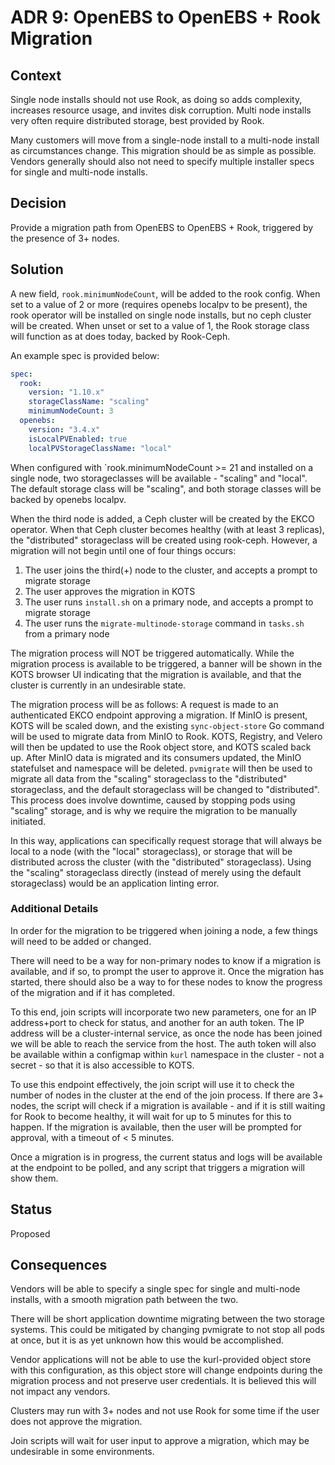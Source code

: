 # ADR 9: OpenEBS to OpenEBS + Rook Migration

## Context

Single node installs should not use Rook, as doing so adds complexity, increases resource usage, and invites disk corruption.
Multi node installs very often require distributed storage, best provided by Rook.

Many customers will move from a single-node install to a multi-node install as circumstances change.
This migration should be as simple as possible.
Vendors generally should also not need to specify multiple installer specs for single and multi-node installs.

## Decision

Provide a migration path from OpenEBS to OpenEBS + Rook, triggered by the presence of 3+ nodes.

## Solution

A new field, `rook.minimumNodeCount`, will be added to the rook config. When set to a value of 2 or more (requires openebs localpv to be present), the rook operator will be installed on single node installs, but no ceph cluster will be created.
When unset or set to a value of 1, the Rook storage class will function as at does today, backed by Rook-Ceph.

An example spec is provided below:

```yaml
spec:
  rook:
    version: "1.10.x"
    storageClassName: "scaling"
    minimumNodeCount: 3
  openebs:
    version: "3.4.x"
    isLocalPVEnabled: true
    localPVStorageClassName: "local"
```

When configured with `rook.minimumNodeCount >= 21 and installed on a single node, two storageclasses will be available - "scaling" and "local". 
The default storage class will be "scaling", and both storage classes will be backed by openebs localpv.

When the third node is added, a Ceph cluster will be created by the EKCO operator.
When that Ceph cluster becomes healthy (with at least 3 replicas), the "distributed" storageclass will be created using rook-ceph.
However, a migration will not begin until one of four things occurs:

1. The user joins the third(+) node to the cluster, and accepts a prompt to migrate storage
2. The user approves the migration in KOTS
3. The user runs `install.sh` on a primary node, and accepts a prompt to migrate storage
4. The user runs the `migrate-multinode-storage` command in `tasks.sh` from a primary node

The migration process will NOT be triggered automatically.
While the migration process is available to be triggered, a banner will be shown in the KOTS browser UI indicating that the migration is available, and that the cluster is currently in an undesirable state.

The migration process will be as follows:
A request is made to an authenticated EKCO endpoint approving a migration.
If MinIO is present, KOTS will be scaled down, and the existing `sync-object-store` Go command will be used to migrate data from MinIO to Rook.
KOTS, Registry, and Velero will then be updated to use the Rook object store, and KOTS scaled back up.
After MinIO data is migrated and its consumers updated, the MinIO statefulset and namespace will be deleted.
`pvmigrate` will then be used to migrate all data from the "scaling" storageclass to the "distributed" storageclass, and the default storageclass will be changed to "distributed".
This process does involve downtime, caused by stopping pods using "scaling" storage, and is why we require the migration to be manually initiated.

In this way, applications can specifically request storage that will always be local to a node (with the "local" storageclass), or storage that will be distributed across the cluster (with the "distributed" storageclass).
Using the "scaling" storageclass directly (instead of merely using the default storageclass) would be an application linting error.

### Additional Details

In order for the migration to be triggered when joining a node, a few things will need to be added or changed.

There will need to be a way for non-primary nodes to know if a migration is available, and if so, to prompt the user to approve it.
Once the migration has started, there should also be a way to for these nodes to know the progress of the migration and if it has completed.

To this end, join scripts will incorporate two new parameters, one for an IP address+port to check for status, and another for an auth token.
The IP address will be a cluster-internal service, as once the node has been joined we will be able to reach the service from the host.
The auth token will also be available within a configmap within `kurl` namespace in the cluster - not a secret - so that it is also accessible to KOTS.

To use this endpoint effectively, the join script will use it to check the number of nodes in the cluster at the end of the join process.
If there are 3+ nodes, the script will check if a migration is available - and if it is still waiting for Rook to become healthy, it will wait for up to 5 minutes for this to happen.
If the migration is available, then the user will be prompted for approval, with a timeout of < 5 minutes.

Once a migration is in progress, the current status and logs will be available at the endpoint to be polled, and any script that triggers a migration will show them.

## Status

Proposed

## Consequences

Vendors will be able to specify a single spec for single and multi-node installs, with a smooth migration path between the two.

There will be short application downtime migrating between the two storage systems.
This could be mitigated by changing pvmigrate to not stop all pods at once, but it is as yet unknown how this would be accomplished.

Vendor applications will not be able to use the kurl-provided object store with this configuration, as this object store will change endpoints during the migration process and not preserve user credentials.
It is believed this will not impact any vendors.

Clusters may run with 3+ nodes and not use Rook for some time if the user does not approve the migration.

Join scripts will wait for user input to approve a migration, which may be undesirable in some environments.
